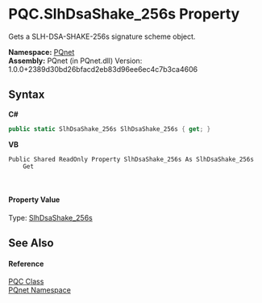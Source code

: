 # PQC.SlhDsaShake_256s Property 
 

Gets a SLH-DSA-SHAKE-256s signature scheme object.

**Namespace:**&nbsp;<a href="fc4f881f-e121-9cf0-ed49-65bf6b5a005d">PQnet</a><br />**Assembly:**&nbsp;PQnet (in PQnet.dll) Version: 1.0.0+2389d30bd26bfacd2eb83d96ee6ec4c7b3ca4606

## Syntax

**C#**<br />
``` C#
public static SlhDsaShake_256s SlhDsaShake_256s { get; }
```

**VB**<br />
``` VB
Public Shared ReadOnly Property SlhDsaShake_256s As SlhDsaShake_256s
	Get
```

<br />

#### Property Value
Type: <a href="8c13f6f7-4b2f-4665-b77d-76704319dbc0">SlhDsaShake_256s</a>

## See Also


#### Reference
<a href="80837ae2-f212-0d05-93e2-94dabbb73c7f">PQC Class</a><br /><a href="fc4f881f-e121-9cf0-ed49-65bf6b5a005d">PQnet Namespace</a><br />